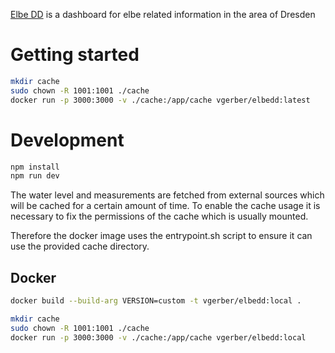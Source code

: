 [Elbe DD](https://elbedd.vgerber.io) is a dashboard for elbe related information in the area of Dresden

# Getting started

```bash
mkdir cache
sudo chown -R 1001:1001 ./cache
docker run -p 3000:3000 -v ./cache:/app/cache vgerber/elbedd:latest
```

# Development

```bash
npm install
npm run dev
```

The water level and measurements are fetched from external sources which will be cached for a certain amount of time. To enable the cache usage it is necessary to fix the permissions of the cache which is usually mounted.

Therefore the docker image uses the entrypoint.sh script to ensure it can use the provided cache directory.

## Docker

```bash
docker build --build-arg VERSION=custom -t vgerber/elbedd:local .
```

```bash
mkdir cache
sudo chown -R 1001:1001 ./cache
docker run -p 3000:3000 -v ./cache:/app/cache vgerber/elbedd:local
```
